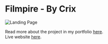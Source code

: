 # Filmpire - By Crix

![Landing Page](https://i.ibb.co/p2BSxFX/filmpire-darkmode-bc438a4f9efa15ba3386-min.png)

Read more about the project in my portfolio [here](https://ivuschua.com/projects/filmpire).<br/>
Live website [here](https://filmpire-ivusc.netlify.app).
